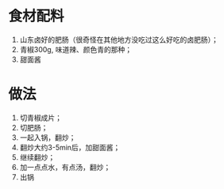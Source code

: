 # 食材配料

1. 山东卤好的肥肠（很奇怪在其他地方没吃过这么好吃的卤肥肠）；
2. 青椒300g, 味道辣、颜色青的那种；
3. 甜面酱
   
# 做法

1. 切青椒成片；
2. 切肥肠；
3. 一起入锅，翻炒；
4. 翻炒大约3-5min后，加甜面酱；
5. 继续翻炒；
6. 加一点点水，有点汤，翻炒；
7. 出锅